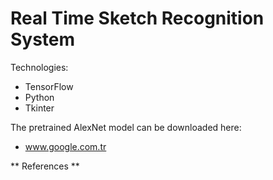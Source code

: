# Real Time Sketch Recognition System

Technologies:
- TensorFlow
- Python
- Tkinter

The pretrained AlexNet model can be downloaded here:
- www.google.com.tr

** References **
